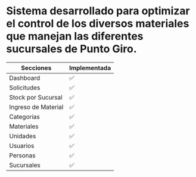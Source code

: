 # Sistema desarrollado para optimizar el control de los diversos materiales que manejan las diferentes sucursales de Punto Giro.

| Secciones | Implementada |
| ----------- | ----------- |
| Dashboard | ✅ |
| Solicitudes | ✅ |
| Stock por Sucursal | ✅ |
| Ingreso de Material | ✅ |
| Categorias | ✅ |
| Materiales | ✅ |
| Unidades | ✅ |
| Usuarios | ✅ |
| Personas | ✅ |
| Sucursales | ✅ |# Sutepa-Front
